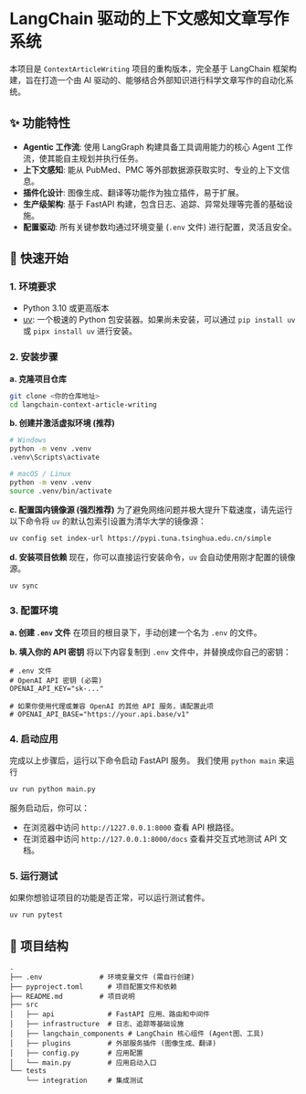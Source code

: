 # LangChain 驱动的上下文感知文章写作系统

本项目是 `ContextArticleWriting` 项目的重构版本，完全基于 LangChain 框架构建，旨在打造一个由 AI 驱动的、能够结合外部知识进行科学文章写作的自动化系统。

## ✨ 功能特性

-   **Agentic 工作流**: 使用 LangGraph 构建具备工具调用能力的核心 Agent 工作流，使其能自主规划并执行任务。
-   **上下文感知**: 能从 PubMed、PMC 等外部数据源获取实时、专业的上下文信息。
-   **插件化设计**: 图像生成、翻译等功能作为独立插件，易于扩展。
-   **生产级架构**: 基于 FastAPI 构建，包含日志、追踪、异常处理等完善的基础设施。
-   **配置驱动**: 所有关键参数均通过环境变量 (`.env` 文件) 进行配置，灵活且安全。

## 🚀 快速开始

### 1. 环境要求

-   Python 3.10 或更高版本
-   [uv](https://github.com/astral-sh/uv): 一个极速的 Python 包安装器。如果尚未安装，可以通过 `pip install uv` 或 `pipx install uv` 进行安装。

### 2. 安装步骤

**a. 克隆项目仓库**
```bash
git clone <你的仓库地址>
cd langchain-context-article-writing
```

**b. 创建并激活虚拟环境 (推荐)**
```bash
# Windows
python -m venv .venv
.venv\Scripts\activate

# macOS / Linux
python -m venv .venv
source .venv/bin/activate
```

**c. 配置国内镜像源 (强烈推荐)**
为了避免网络问题并极大提升下载速度，请先运行以下命令将 `uv` 的默认包索引设置为清华大学的镜像源：
```bash
uv config set index-url https://pypi.tuna.tsinghua.edu.cn/simple
```

**d. 安装项目依赖**
现在，你可以直接运行安装命令，`uv` 会自动使用刚才配置的镜像源。
```bash
uv sync
```

### 3. 配置环境

**a. 创建 `.env` 文件**
在项目的根目录下，手动创建一个名为 `.env` 的文件。

**b. 填入你的 API 密钥**
将以下内容复制到 `.env` 文件中，并替换成你自己的密钥：
```env
# .env 文件
# OpenAI API 密钥 (必需)
OPENAI_API_KEY="sk-..."

# 如果你使用代理或兼容 OpenAI 的其他 API 服务，请配置此项
# OPENAI_API_BASE="https://your.api.base/v1"

```

### 4. 启动应用

完成以上步骤后，运行以下命令启动 FastAPI 服务。
我们使用 `python main` 来运行
```bash
uv run python main.py
```
服务启动后，你可以：
-   在浏览器中访问 `http://1227.0.0.1:8000` 查看 API 根路径。
-   在浏览器中访问 `http://127.0.0.1:8000/docs` 查看并交互式地测试 API 文档。

### 5. 运行测试

如果你想验证项目的功能是否正常，可以运行测试套件。
```bash
uv run pytest
```

## 📂 项目结构

```
.
├── .env              # 环境变量文件 (需自行创建)
├── pyproject.toml      # 项目配置文件和依赖
├── README.md         # 项目说明
├── src
│   ├── api             # FastAPI 应用、路由和中间件
│   ├── infrastructure  # 日志、追踪等基础设施
│   ├── langchain_components # LangChain 核心组件 (Agent图、工具)
│   ├── plugins         # 外部服务插件 (图像生成、翻译)
│   ├── config.py       # 应用配置
│   └── main.py         # 应用启动入口
└── tests
    └── integration     # 集成测试